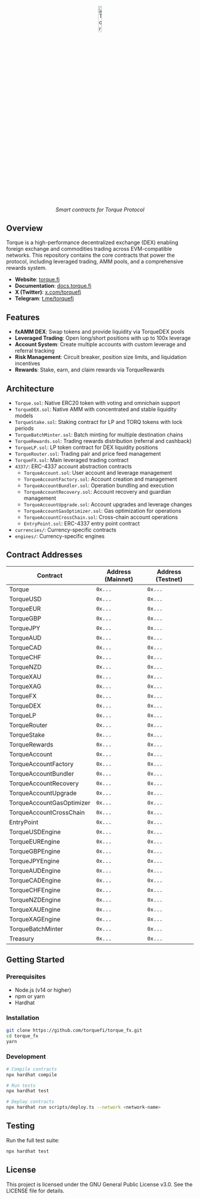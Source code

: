 <p align="center">
  <img src="https://cdn.prod.website-files.com/6556f6be06fc2abb8a8da998/665ce0e7788b3d8fe85d1fed_torque-square%20copy%202.png" alt="Torque Logo" width="13.4%">
</p>
<p align="center">
  <i align="center">Smart contracts for Torque Protocol</i>
</p>

## Overview

Torque is a high-performance decentralized exchange (DEX) enabling foreign exchange and commodities trading across EVM-compatible networks. This repository contains the core contracts that power the protocol, including leveraged trading, AMM pools, and a comprehensive rewards system.

- **Website**: [torque.fi](https://torque.fi)
- **Documentation**: [docs.torque.fi](https://docs.torque.fi)
- **X (Twitter)**: [x.com/torquefi](https://x.com/torquefi)
- **Telegram**: [t.me/torquefi](https://t.me/torquefi)

## Features

- **fxAMM DEX**: Swap tokens and provide liquidity via TorqueDEX pools
- **Leveraged Trading**: Open long/short positions with up to 100x leverage
- **Account System**: Create multiple accounts with custom leverage and referral tracking
- **Risk Management**: Circuit breaker, position size limits, and liquidation incentives
- **Rewards**: Stake, earn, and claim rewards via TorqueRewards

## Architecture

- `Torque.sol`: Native ERC20 token with voting and omnichain support
- `TorqueDEX.sol`: Native AMM with concentrated and stable liquidity models
- `TorqueStake.sol`: Staking contract for LP and TORQ tokens with lock periods
- `TorqueBatchMinter.sol`: Batch minting for multiple destination chains
- `TorqueRewards.sol`: Trading rewards distribution (referral and cashback)
- `TorqueLP.sol`: LP token contract for DEX liquidity positions
- `TorqueRouter.sol`: Trading pair and price feed management
- `TorqueFX.sol`: Main leveraged trading contract
- `4337/`: ERC-4337 account abstraction contracts
  - `TorqueAccount.sol`: User account and leverage management
  - `TorqueAccountFactory.sol`: Account creation and management
  - `TorqueAccountBundler.sol`: Operation bundling and execution
  - `TorqueAccountRecovery.sol`: Account recovery and guardian management
  - `TorqueAccountUpgrade.sol`: Account upgrades and leverage changes
  - `TorqueAccountGasOptimizer.sol`: Gas optimization for operations
  - `TorqueAccountCrossChain.sol`: Cross-chain account operations
  - `EntryPoint.sol`: ERC-4337 entry point contract
- `currencies/`: Currency-specific contracts
- `engines/`: Currency-specific engines

## Contract Addresses

| Contract         | Address (Mainnet) | Address (Testnet) |
|------------------|------------------|-------------------|
| Torque           | `0x...`          | `0x...`           |
| TorqueUSD        | `0x...`          | `0x...`           |
| TorqueEUR        | `0x...`          | `0x...`           |
| TorqueGBP        | `0x...`          | `0x...`           |
| TorqueJPY        | `0x...`          | `0x...`           |
| TorqueAUD        | `0x...`          | `0x...`           |
| TorqueCAD        | `0x...`          | `0x...`           |
| TorqueCHF        | `0x...`          | `0x...`           |
| TorqueNZD        | `0x...`          | `0x...`           |
| TorqueXAU        | `0x...`          | `0x...`           |
| TorqueXAG        | `0x...`          | `0x...`           |
| TorqueFX         | `0x...`          | `0x...`           |
| TorqueDEX        | `0x...`          | `0x...`           |
| TorqueLP         | `0x...`          | `0x...`           |
| TorqueRouter     | `0x...`          | `0x...`           |
| TorqueStake      | `0x...`          | `0x...`           |
| TorqueRewards    | `0x...`          | `0x...`           |
| TorqueAccount    | `0x...`          | `0x...`           |
| TorqueAccountFactory | `0x...`      | `0x...`           |
| TorqueAccountBundler | `0x...`      | `0x...`           |
| TorqueAccountRecovery | `0x...`    | `0x...`           |
| TorqueAccountUpgrade | `0x...`      | `0x...`           |
| TorqueAccountGasOptimizer | `0x...` | `0x...`           |
| TorqueAccountCrossChain | `0x...`  | `0x...`           |
| EntryPoint       | `0x...`          | `0x...`           |
| TorqueUSDEngine  | `0x...`          | `0x...`           |
| TorqueEUREngine  | `0x...`          | `0x...`           |
| TorqueGBPEngine  | `0x...`          | `0x...`           |
| TorqueJPYEngine  | `0x...`          | `0x...`           |
| TorqueAUDEngine  | `0x...`          | `0x...`           |
| TorqueCADEngine  | `0x...`          | `0x...`           |
| TorqueCHFEngine  | `0x...`          | `0x...`           |
| TorqueNZDEngine  | `0x...`          | `0x...`           |
| TorqueXAUEngine  | `0x...`          | `0x...`           |
| TorqueXAGEngine  | `0x...`          | `0x...`           |
| TorqueBatchMinter | `0x...`          | `0x...`           |
| Treasury         | `0x...`          | `0x...`           |

## Getting Started

### Prerequisites

- Node.js (v14 or higher)
- npm or yarn
- Hardhat

### Installation

```bash
git clone https://github.com/torquefi/torque_fx.git
cd torque_fx
yarn
```

### Development

```bash
# Compile contracts
npx hardhat compile

# Run tests
npx hardhat test

# Deploy contracts
npx hardhat run scripts/deploy.ts --network <network-name>
```

## Testing

Run the full test suite:

```bash
npx hardhat test
```

## License

This project is licensed under the GNU General Public License v3.0. See the LICENSE file for details.